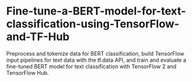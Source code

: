 # Fine-tune-a-BERT-model-for-text-classification-using-TensorFlow-and-TF-Hub
Preprocess and tokenize data for BERT classification, build TensorFlow input pipelines for text data with the tf.data API, and train and evaluate a fine-tuned BERT model for text classification with TensorFlow 2 and TensorFlow Hub. 
